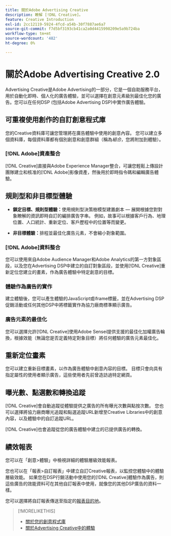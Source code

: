 ```yaml
---
title: 關於Adobe Advertising Creative
description: 瞭解 [!DNL Creative]。
feature: Creative Introduction
exl-id: 2cc12119-5924-4fcd-a54b-30f7887ae6a7
source-git-commit: f7d5bf3193cb41ca2a0d4415998209e5a9b724ba
workflow-type: tm+mt
source-wordcount: '482'
ht-degree: 0%

---
```


# 關於Adobe Advertising Creative 2.0

<!-- verify all and rewrite to include new stuff -->

Advertising Creative是Adobe Advertising的一部分，它是一個自助服務平台，用於自動化即時、個人化的廣告體驗，並可以選擇在創意元素級別最佳化您的廣告。<!-- Verify -->您可以在任何DSP (包括Adobe Advertising DSP)中實作廣告體驗。

## 可重複使用創作的自訂創意程式庫

您的Creative資料庫可讓您管理將在廣告體驗中使用的創意內容。 您可以建立多個資料庫，每個資料庫都有個別創意和創意群組（稱為&#x200B;*組合*，您將附加到體驗）。

### [!DNL Adobe]資產整合

[!DNL Creative]直接與Adobe Experience Manager整合，可讓您輕鬆上傳設計團隊建立和核准的[!DNL Adobe]影像資產，然後用於即時指令碼和編輯廣告體驗。

## 規則型和非目標型體驗

* **鎖定目標、規則型體驗：**&#x200B;使用規則型決策樹模型建置劇本 — 展開根據您對對象瞭解的資訊即時自訂的編排廣告字串。 例如，故事可以根據客戶行為、地理位置、人口統計、重新定位、客戶歷程中的位置等而變更。

* **非目標體驗：**&#x200B;排程並最佳化廣告元素，不會縮小對象範圍。

### [!DNL Adobe]資料整合

您可以使用來自Adobe Audience Manager和Adobe Analytics的第一方對象區段，以及您在Advertising DSP中建立的自訂對象區段，並使用[!DNL Creative]重新定位您建立的畫素，作為廣告體驗中特定創意的目標。<!-- Advertiser should be able to target all segments that are available in DSP for targeting -->

### 體驗作為廣告的實作

建立體驗後，您可以產生體驗的JavaScript或iframe標籤，並在Advertising DSP促銷活動或任何其他DSP中將標籤實作為協力廠商標準顯示廣告。<!-- Will add video and other ad formats; not sure if they'll be available for both standard and dynamic ads. -->

### 廣告元素的最佳化

您可以選擇允許[!DNL Creative]使用Adobe Sensei提供支援的最佳化加權廣告輪換，根據效能（無論您是否定義特定對象目標）將任何體驗的廣告元素最佳化。

<!--
[!DNL Creative] serves first-party ads and triggers third-party ads for the experience based on the specified targeting (when applicable), scheduling, ad rotation, and optimization goal options 
-->

## 重新定位畫素

您可以建立重新目標畫素，以作為廣告體驗中創意內容的目標。 目標只會向具有指定屬性的使用者顯示廣告，這些使用者先前曾造訪過特定網頁。

## 曝光數、點選數和轉換追蹤

[!DNL Creative]會自動追蹤從體驗提供之廣告的所有曝光次數與點按次數。 您也可以選擇將協力廠商曝光追蹤和點選追蹤URL新增至Creative Libraries中的創意內容，以及體驗中的自訂追蹤URL。

[!DNL Creative]也會追蹤從您的廣告體驗中建立的已提供廣告的轉換。<!-- Verify wording; anything important to add here? We do track them for all users, right? Or is it optional?  -->

<!--
 [Don't need to mention] When an ad is served, the DSP that buys the ad first tracks the impression, and then passes the impression information to [!DNL Creative]. [!DNL Creative] first tracks a click on an ad, and it then passes the click information
to the DSP.
-->

## 績效報表

您可以在「創意>體驗」中檢視詳細的體驗層級效能報表。

您也可以在「報表>自訂報表」中建立自訂Creative報表，以監控您體驗中的體驗層級效能。 如果您在DSP行銷活動中使用您的[!DNL Creative]體驗作為廣告，則這些廣告的效能資料可在其他自訂報表中使用，就像您的其他DSP廣告的資料一樣。<!-- Verify that [!DNL Creative] users have access to ALL other reports. -->

您可以選擇將自訂報表傳送至指定的[報表目的地](/help/dsp/reports/report-destinations/report-destination-about.md)。

<!--
>* [Overview of implementing Adobe Advertising Creative](/help/creative/introduction/implementation-overview.md)
>* [How the user interface is organized](/help/creative/introduction/ui.md)
-->

>[!MORELIKETHIS]
>
>* [關於您的創意程式庫](/help/creative/creative-libraries/creative-libraries-about.md)
>* [關於Advertising Creative中的體驗](/help/creative/experiences/experience-about.md)
